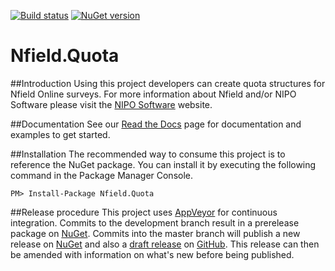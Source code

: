 [![Build status](https://ci.appveyor.com/api/projects/status/4008w686pk2b5ghm/branch/master?svg=true)](https://ci.appveyor.com/project/NIPOSoftware/nfield-quota/branch/master) [![NuGet version](https://badge.fury.io/nu/Nfield.Quota.svg)](https://badge.fury.io/nu/Nfield.Quota)
# Nfield.Quota

##Introduction
Using this project developers can create quota structures for Nfield Online surveys. For more information about Nfield and/or NIPO Software please visit the [NIPO Software] website.

##Documentation
See our [Read the Docs](http://nfieldquota.readthedocs.io/en/latest/getting_started/) page for documentation and examples to get started.

##Installation
The recommended way to consume this project is to reference the NuGet package. You can install it by executing the following command in the Package Manager Console.

```
PM> Install-Package Nfield.Quota
```

##Release procedure
This project uses [AppVeyor] for continuous integration. Commits to the development branch result in a prerelease package on [NuGet]. Commits into the master branch will publish a new release on [NuGet] and also a [draft release] on [GitHub]. This release can then be amended with information on what's new before being published.

[NIPO Software]: http://www.niposoftware.com
[AppVeyor]: http://www.appveyor.com
[NuGet]: http://nuget.org
[GitHub]: https://github.com
[draft release]: https://github.com/NIPOSoftware/Nfield.Quota/releases
